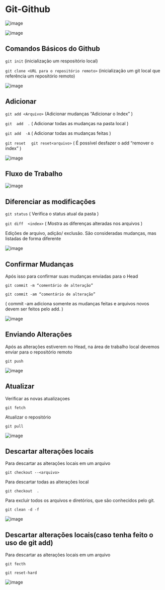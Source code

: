 # Git-Github


![image](https://user-images.githubusercontent.com/62863159/93007351-8f596780-f53e-11ea-8e5c-68f169d72f66.png)

![image](https://user-images.githubusercontent.com/62863159/93007354-97190c00-f53e-11ea-9928-65d753b03285.png)


<h2>Comandos Básicos do Github</h2>

`git init`
(inicialização um respositório local)

`git clone <URL para o repositório remoto>`
(inicialização um git local que referência um repositório remoto)


![image](https://user-images.githubusercontent.com/62863159/93007346-810b4b80-f53e-11ea-8429-69f83f8e8b00.png)


<h2>Adicionar</h2>

`git add <Arquivo>`
(Adicionar mudanças “Adicionar o Index” )

`git  add  .`
( Adicionar todas as mudanças na pasta local )

`git add  -A`
( Adicionar todas as mudanças feitas )

`git reset  `
`git reset<arquivo>`
( É possível desfazer o add “remover o index”  )

![image](https://user-images.githubusercontent.com/62863159/93007389-05f66500-f53f-11ea-8c93-f0c5e8331af0.png)


<h2>Fluxo de Trabalho</h2>

![image](https://user-images.githubusercontent.com/62863159/93007398-1575ae00-f53f-11ea-818d-80f8dd13cd2e.png)


<h2>Diferenciar as modificações</h2>

`git status`
( Verifica o status atual da pasta )

`git diff  <index>`
( Mostra as diferenças alteradas nos arquivos )


Edições de arquivo, adição/ exclusão.
São consideradas mudanças, mas listadas de forma 
diferente

![image](https://user-images.githubusercontent.com/62863159/93007429-62f21b00-f53f-11ea-945e-9a11aa1fc875.png)

<h2>Confirmar Mudanças</h2>

Após isso para confirmar suas mudanças enviadas para o Head

`git commit -m “comentário de alteração”`

`git commit -am “comentário de alteração”`

( commit -am adiciona somente as mudanças feitas e arquivos novos 
devem ser feitos pelo add. )

![image](https://user-images.githubusercontent.com/62863159/93007447-a51b5c80-f53f-11ea-8858-6be37cf393df.png)

<h2>Enviando Alterações </h2>

Após as alterações estiverem no Head, na área de trabalho local 
devemos enviar para o repositório remoto

`git push`

![image](https://user-images.githubusercontent.com/62863159/93007460-af3d5b00-f53f-11ea-9590-75d17048cfe4.png)

<h2>Atualizar</h2>

Verificar as novas atualizaçoes

`git fetch`

Atualizar o repositório 

`git pull`

![image](https://user-images.githubusercontent.com/62863159/93007488-d3993780-f53f-11ea-9ddb-da25c84c6e80.png)

<h2>Descartar alterações locais</h2>

Para descartar as alterações locais em um arquivo

`git checkout --<arquivo>`

Para descartar todas as alterações local

`git checkout  .`

Para excluir todos os arquivos e diretórios, que são conhecidos pelo git.

`git clean -d -f`

![image](https://user-images.githubusercontent.com/62863159/93007509-02afa900-f540-11ea-9957-bdc4ecfc8834.png)

<h2>Descartar alterações locais(caso tenha feito o uso
de git add)</h2>

Para descartar as alterações locais em um arquivo

`git fecth`

`git reset-hard`

![image](https://user-images.githubusercontent.com/62863159/93007541-47d3db00-f540-11ea-9178-6ce687c80044.png)

